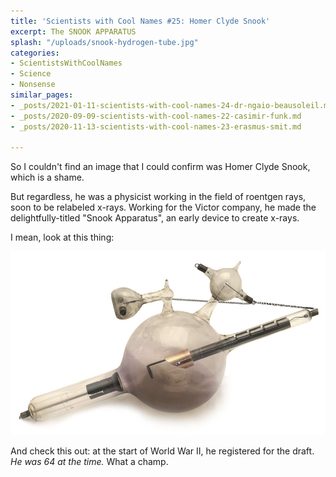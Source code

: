 ```yaml
---
title: 'Scientists with Cool Names #25: Homer Clyde Snook'
excerpt: The SNOOK APPARATUS
splash: "/uploads/snook-hydrogen-tube.jpg"
categories:
- ScientistsWithCoolNames
- Science
- Nonsense
similar_pages:
- _posts/2021-01-11-scientists-with-cool-names-24-dr-ngaio-beausoleil.md
- _posts/2020-09-09-scientists-with-cool-names-22-casimir-funk.md
- _posts/2020-11-13-scientists-with-cool-names-23-erasmus-smit.md

---
```

So I couldn't find an image that I could confirm was Homer Clyde Snook, which is a shame.

But regardless, he was a physicist working in the field of roentgen rays, soon to be relabeled x-rays. Working for the Victor company, he made the delightfully-titled "Snook Apparatus", an early device to create x-rays.

I mean, look at this thing:

![](/uploads/snook-hydrogen-tube.jpg)

And check this out: at the start of World War II, he registered for the draft. _He was 64 at the time._ What a champ.